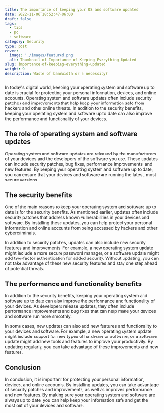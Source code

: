 ```yaml
---
title: The importance of keeping your OS and software updated
date: 2022-11-06T18:52:47+06:00
draft: false
tags:
  - tips
  - pc
  - software
category: Security
type: post
cover:
  image: './images/featured.png'
  alt: Thumbnail of Importance of Keeping Everything Updated
slug: importance-of-keeping-everything-updated
weight: 9
description: Waste of bandwidth or a necessity?
---
```


In today's digital world, keeping your operating system and software up to date is crucial for protecting your personal information, devices, and online accounts. Operating system and software updates often include security patches and improvements that help keep your information safe from hackers and other online threats. In addition to the security benefits, keeping your operating system and software up to date can also improve the performance and functionality of your devices.

## The role of operating system and software updates

Operating system and software updates are released by the manufacturers of your devices and the developers of the software you use. These updates can include security patches, bug fixes, performance improvements, and new features. By keeping your operating system and software up to date, you can ensure that your devices and software are running the latest, most secure versions.

## The security benefits

One of the main reasons to keep your operating system and software up to date is for the security benefits. As mentioned earlier, updates often include security patches that address known vulnerabilities in your devices and software. By installing these updates, you can help protect your personal information and online accounts from being accessed by hackers and other cybercriminals.


In addition to security patches, updates can also include new security features and improvements. For example, a new operating system update might include a more secure password manager, or a software update might add two-factor authentication for added security. Without updating, you can not take advantage of these new security features and stay one step ahead of potential threats.

## The performance and functionality benefits

In addition to the security benefits, keeping your operating system and software up to date can also improve the performance and functionality of your devices. As developers release updates, they often include performance improvements and bug fixes that can help make your devices and software run more smoothly.

In some cases, new updates can also add new features and functionality to your devices and software. For example, a new operating system update might include support for new types of hardware or software, or a software update might add new tools and features to improve your productivity. By updating regularly, you can take advantage of these improvements and new features.

## Conclusion

In conclusion, it is important for protecting your personal information, devices, and online accounts. By installing updates, you can take advantage of security patches and improvements, as well as improved performance and new features. By making sure your operating system and software are always up to date, you can help keep your information safe and get the most out of your devices and software.
